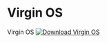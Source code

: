 # Virgin OS
Virgin OS
[![Download Virgin OS](https://img.shields.io/sourceforge/dt/virgin-os.svg)](https://sourceforge.net/projects/virgin-os/files/latest/download)


